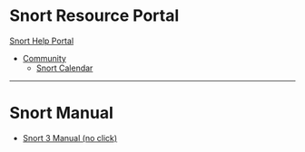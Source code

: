 # Snort Resource Portal

[Snort Help Portal](./prefix.md)
- [Community](./chapter_1.md)
	- [Snort Calendar](./calendar.md)

---

# Snort Manual

- [Snort 3 Manual (no click)](./desktop/snort_manual.html)
